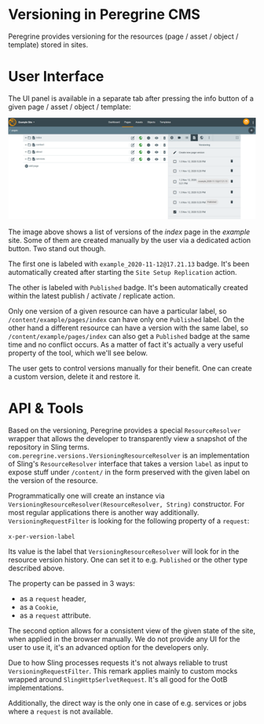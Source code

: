 Versioning in Peregrine CMS
=====

Peregrine provides versioning for the resources (page / asset / object / template) stored in sites.

# User Interface

The UI panel is available in a separate tab after pressing the info button of a given page / asset / object / template:

![Sample Versioning Panel](versioning-panel.png)

The image above shows a list of versions of the _index_ page in the _example_ site. Some of them are created
manually by the user via a dedicated action button. Two stand out though.

The first one is labeled with `example_2020-11-12@17.21.13` badge. It's been automatically created after starting
the `Site Setup Replication` action.

The other is labeled with `Published` badge. It's been automatically created within the latest publish / activate /
replicate action.

Only one version of a given resource can have a particular label, so `/content/example/pages/index` can have only one
`Published` label. On the other hand a different resource can have a version with the same label, so
`/content/example/pages/index` can also get a `Published` badge at the same time and no conflict occurs. As a matter
of fact it's actually a very useful property of the tool, which we'll see below.

The user gets to control versions manually for their benefit. One can create a custom version, delete it and restore it.

# API & Tools

Based on the versioning, Peregrine provides a special `ResourceResolver` wrapper that allows the developer
to transparently view a snapshot of the repository in Sling terms.
`com.peregrine.versions.VersioningResourceResolver` is an implementation of Sling's `ResourceResolver` interface that
takes a version `label` as input to expose stuff under `/content/` in the form preserved with the given label
on the version of the resource.

Programmatically one will create an instance via `VersioningResourceResolver(ResourceResolver, String)` constructor.
For most regular applications there is another way additionally. `VersioningRequestFilter` is looking for the following
property of a `request`:

`x-per-version-label`

Its value is the label that `VersioningResourceResolver` will look for in the resource version history. One can set it
to e.g. `Published` or the other type described above.

The property can be passed in 3 ways:
* as a `request` header,
* as a `Cookie`,
* as a `request` attribute.

The second option allows for a consistent view of the given state of the site, when applied in the browser manually.
We do not provide any UI for the user to use it, it's an advanced option for the developers only.

Due to how Sling processes requests it's not always reliable to trust `VersioningRequestFilter`. This remark applies
mainly to custom mocks wrapped around `SlingHttpSerlvetRequest`. It's all good for the OotB implementations.

Additionally, the direct way is the only one in case of e.g. services or jobs where a `request` is not available.
